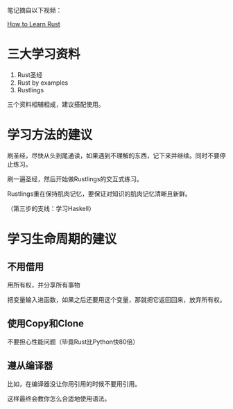 笔记摘自以下视频：

[How to Learn Rust](https://www.youtube.com/watch?v=2hXNd6x9sZs&ab_channel=NoBoilerplate)

# 三大学习资料

1. Rust圣经
2. Rust by examples
3. Rustlings

三个资料相辅相成，建议搭配使用。

# 学习方法的建议

刷圣经，尽快从头到尾通读，如果遇到不理解的东西，记下来并继续。同时不要停止练习。

刷一遍圣经，然后开始做Rustlings的交互式练习。

Rustlings重在保持肌肉记忆，要保证对知识的肌肉记忆清晰且新鲜。

（第三步的支线：学习Haskell）

# 学习生命周期的建议

## 不用借用

用所有权，并分享所有事物

把变量输入进函数，如果之后还要用这个变量，那就把它返回回来，放弃所有权。

## 使用Copy和Clone

不要担心性能问题（毕竟Rust比Python快80倍）

## 遵从编译器

比如，在编译器没让你用引用的时候不要用引用。

这样最终会教你怎么合适地使用语法。